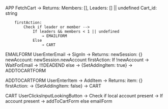 APP
	FetchCart → 
		Returns:
			Members: [],
			Leaders: [] || undefined
			Cart_id: string
		
		firstAction:
			Check if leader or member --> 
				If leaders && members < 1 || undefined
					→ EMAILFORM
				Else 
					→ CART

EMAILFORM
	UserEnterEmail → 
	SignIn → 
		Returns:
			newSession: {}
			newAccount: newSession.newAccount
		firstAction:
			If !newAccount
				→ WaitForEmail → !!!DEADEND
			else
				→ {SetAddingItem: true}
				→ ADDTOCARTFORM

ADDTOCARTFORM
	UserEnterItem → 
	AddItem → 
			Returns:
				item: {}
			firstAction:
				→ {SetAddingItem: false}
				→ CART

CART
	UserClicksInputLookingButton → 
		Check if local account present → 
			If account present →
				addToCartForm
			else 
				emailForm